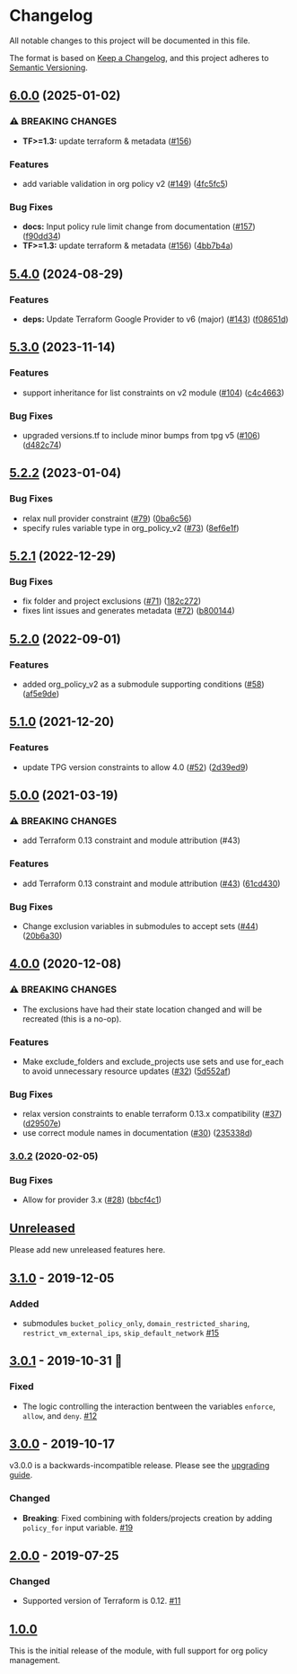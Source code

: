 # Changelog
All notable changes to this project will be documented in this file.

The format is based on [Keep a Changelog](https://keepachangelog.com/en/1.0.0/),
and this project adheres to [Semantic Versioning](https://semver.org/spec/v2.0.0.html).

## [6.0.0](https://github.com/terraform-google-modules/terraform-google-org-policy/compare/v5.4.0...v6.0.0) (2025-01-02)


### ⚠ BREAKING CHANGES

* **TF>=1.3:** update terraform & metadata ([#156](https://github.com/terraform-google-modules/terraform-google-org-policy/issues/156))

### Features

* add variable validation in org policy v2 ([#149](https://github.com/terraform-google-modules/terraform-google-org-policy/issues/149)) ([4fc5fc5](https://github.com/terraform-google-modules/terraform-google-org-policy/commit/4fc5fc5255344c6e9e3bc77d352c87eaa1618a3e))


### Bug Fixes

* **docs:** Input policy rule limit change from documentation ([#157](https://github.com/terraform-google-modules/terraform-google-org-policy/issues/157)) ([f90dd34](https://github.com/terraform-google-modules/terraform-google-org-policy/commit/f90dd342100ef220dba47a57f67021a5f1a14130))
* **TF>=1.3:** update terraform & metadata ([#156](https://github.com/terraform-google-modules/terraform-google-org-policy/issues/156)) ([4bb7b4a](https://github.com/terraform-google-modules/terraform-google-org-policy/commit/4bb7b4a4bfb21bfe284b575b2688570bf3b5a22c))

## [5.4.0](https://github.com/terraform-google-modules/terraform-google-org-policy/compare/v5.3.0...v5.4.0) (2024-08-29)


### Features

* **deps:** Update Terraform Google Provider to v6 (major) ([#143](https://github.com/terraform-google-modules/terraform-google-org-policy/issues/143)) ([f08651d](https://github.com/terraform-google-modules/terraform-google-org-policy/commit/f08651d9c3e8aafb2b68b4e0401e24e428e8bf82))

## [5.3.0](https://github.com/terraform-google-modules/terraform-google-org-policy/compare/v5.2.2...v5.3.0) (2023-11-14)


### Features

* support inheritance for list constraints on v2 module ([#104](https://github.com/terraform-google-modules/terraform-google-org-policy/issues/104)) ([c4c4663](https://github.com/terraform-google-modules/terraform-google-org-policy/commit/c4c4663aa56bacd72b19354747a117848f0ec955))


### Bug Fixes

* upgraded versions.tf to include minor bumps from tpg v5 ([#106](https://github.com/terraform-google-modules/terraform-google-org-policy/issues/106)) ([d482c74](https://github.com/terraform-google-modules/terraform-google-org-policy/commit/d482c743950df6b1d23285fdee4027f782c8e818))

## [5.2.2](https://github.com/terraform-google-modules/terraform-google-org-policy/compare/v5.2.1...v5.2.2) (2023-01-04)


### Bug Fixes

* relax null provider constraint ([#79](https://github.com/terraform-google-modules/terraform-google-org-policy/issues/79)) ([0ba6c56](https://github.com/terraform-google-modules/terraform-google-org-policy/commit/0ba6c56303ec8d92762e41662a609e52a038af30))
* specify rules variable type in org_policy_v2 ([#73](https://github.com/terraform-google-modules/terraform-google-org-policy/issues/73)) ([8ef6e1f](https://github.com/terraform-google-modules/terraform-google-org-policy/commit/8ef6e1fb6a4028cb9b69c07fd0f92cb5bfda2cc0))

## [5.2.1](https://github.com/terraform-google-modules/terraform-google-org-policy/compare/v5.2.0...v5.2.1) (2022-12-29)


### Bug Fixes

* fix folder and project exclusions ([#71](https://github.com/terraform-google-modules/terraform-google-org-policy/issues/71)) ([182c272](https://github.com/terraform-google-modules/terraform-google-org-policy/commit/182c27202c90d087a405f252884fce434cbdfd3a))
* fixes lint issues and generates metadata ([#72](https://github.com/terraform-google-modules/terraform-google-org-policy/issues/72)) ([b800144](https://github.com/terraform-google-modules/terraform-google-org-policy/commit/b80014487aba21ea1ff534f16d4dc3936af89dae))

## [5.2.0](https://github.com/terraform-google-modules/terraform-google-org-policy/compare/v5.1.0...v5.2.0) (2022-09-01)


### Features

* added org_policy_v2 as a submodule supporting conditions ([#58](https://github.com/terraform-google-modules/terraform-google-org-policy/issues/58)) ([af5e9de](https://github.com/terraform-google-modules/terraform-google-org-policy/commit/af5e9dee506032c8daa8f86ddab6fa07672750e2))

## [5.1.0](https://www.github.com/terraform-google-modules/terraform-google-org-policy/compare/v5.0.0...v5.1.0) (2021-12-20)


### Features

* update TPG version constraints to allow 4.0 ([#52](https://www.github.com/terraform-google-modules/terraform-google-org-policy/issues/52)) ([2d39ed9](https://www.github.com/terraform-google-modules/terraform-google-org-policy/commit/2d39ed989b09841aacc738121d0909f5e94efa22))

## [5.0.0](https://www.github.com/terraform-google-modules/terraform-google-org-policy/compare/v4.0.0...v5.0.0) (2021-03-19)


### ⚠ BREAKING CHANGES

* add Terraform 0.13 constraint and module attribution (#43)

### Features

* add Terraform 0.13 constraint and module attribution ([#43](https://www.github.com/terraform-google-modules/terraform-google-org-policy/issues/43)) ([61cd430](https://www.github.com/terraform-google-modules/terraform-google-org-policy/commit/61cd4309985c32707e19e5de9016e6feec6ecefa))


### Bug Fixes

* Change exclusion variables in submodules to accept sets ([#44](https://www.github.com/terraform-google-modules/terraform-google-org-policy/issues/44)) ([20b6a30](https://www.github.com/terraform-google-modules/terraform-google-org-policy/commit/20b6a30f0d6590b3d70c20d5c024d6c39adab722))

## [4.0.0](https://www.github.com/terraform-google-modules/terraform-google-org-policy/compare/v3.0.2...v4.0.0) (2020-12-08)


### ⚠ BREAKING CHANGES

* The exclusions have had their state location changed and will be recreated (this is a no-op).

### Features

* Make exclude_folders and exclude_projects use sets and use for_each to avoid unnecessary resource updates ([#32](https://www.github.com/terraform-google-modules/terraform-google-org-policy/issues/32)) ([5d552af](https://www.github.com/terraform-google-modules/terraform-google-org-policy/commit/5d552afaf5523dd1434066a047824e09b96cf42f))


### Bug Fixes

* relax version constraints to enable terraform 0.13.x compatibility ([#37](https://www.github.com/terraform-google-modules/terraform-google-org-policy/issues/37)) ([d29507e](https://www.github.com/terraform-google-modules/terraform-google-org-policy/commit/d29507eeea8a4aa15713c435f4c15cc24254d1f9))
* use correct module names in documentation ([#30](https://www.github.com/terraform-google-modules/terraform-google-org-policy/issues/30)) ([235338d](https://www.github.com/terraform-google-modules/terraform-google-org-policy/commit/235338d6e9e1fcfad703be1c67ca8de2df1928a4))

### [3.0.2](https://www.github.com/terraform-google-modules/terraform-google-org-policy/compare/v3.0.1...v3.0.2) (2020-02-05)


### Bug Fixes

* Allow for provider 3.x ([#28](https://www.github.com/terraform-google-modules/terraform-google-org-policy/issues/28)) ([bbcf4c1](https://www.github.com/terraform-google-modules/terraform-google-org-policy/commit/bbcf4c1c14597c8ba51480d928fcb748d9355051))

## [Unreleased]

Please add new unreleased features here.

## [3.1.0] - 2019-12-05

### Added

- submodules `bucket_policy_only`, `domain_restricted_sharing`, `restrict_vm_external_ips`, `skip_default_network` [#15]

## [3.0.1] - 2019-10-31 :jack_o_lantern:

### Fixed

- The logic controlling the interaction bentween the variables `enforce`, `allow`, and `deny`. [#12]

## [3.0.0] - 2019-10-17
v3.0.0 is a backwards-incompatible release. Please see the [upgrading guide](./docs/upgrading_to_v3.0.md).
### Changed

- **Breaking**: Fixed combining with folders/projects creation by adding `policy_for` input variable. [#19]

## [2.0.0] - 2019-07-25

### Changed

 - Supported version of Terraform is 0.12. [#11]

## [1.0.0]

This is the initial release of the module, with full support for org policy management.

[Unreleased]: https://github.com/terraform-google-modules/terraform-google-org-policy/compare/v3.1.0...HEAD
[3.1.0]: https://github.com/terraform-google-modules/terraform-google-org-policy/compare/v3.0.1...v3.1.0
[3.0.1]: https://github.com/terraform-google-modules/terraform-google-org-policy/compare/v3.0.0...v3.0.1
[3.0.0]: https://github.com/terraform-google-modules/terraform-google-org-policy/compare/v2.0.0...v3.0.0
[2.0.0]: https://github.com/terraform-google-modules/terraform-google-org-policy/compare/v1.0.0...v2.0.0
[1.0.0]: https://github.com/terraform-google-modules/terraform-google-org-policy/releases/tag/v1.0.0

[#12]: https://github.com/terraform-google-modules/terraform-google-org-policy/issues/12
[#11]: https://github.com/terraform-google-modules/terraform-google-org-policy/pull/11
[#18]: https://github.com/terraform-google-modules/terraform-google-org-policy/pull/18
[#19]: https://github.com/terraform-google-modules/terraform-google-org-policy/pull/19
[#15]: https://github.com/terraform-google-modules/terraform-google-org-policy/issues/15
